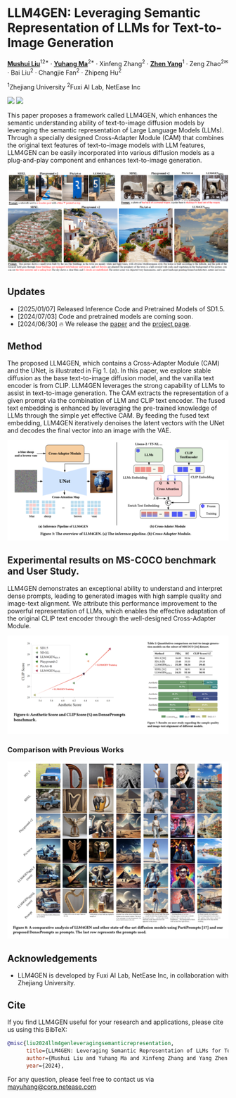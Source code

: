 <h1>LLM4GEN: Leveraging Semantic Representation of LLMs for Text-to-Image Generation</h1>

[**Mushui Liu**](https://xiaobul.github.io)<sup>12*</sup> · [**Yuhang Ma**](https://yuhang-ma.github.io/)<sup>2*</sup> · Xinfeng Zhang<sup>2</sup> · [**Zhen Yang**](https://zhenyangcs.github.io/)<sup>1</sup> · Zeng Zhao<sup>2✉</sup> · Bai Liu<sup>2</sup> · Changjie Fan<sup>2</sup> · Zhipeng Hu<sup>2</sup>


<sup>1</sup>Zhejiang University <sup>2</sup>Fuxi AI Lab, NetEase Inc


<a href='https://xiaobul.github.io/LLM4GEN/'><img src='https://img.shields.io/badge/Project-Page-green'></a>
<a href='https://arxiv.org/pdf/2407.00737'><img src='https://img.shields.io/badge/Arxiv-Paper-red'></a>

</div>

This paper proposes a framework called LLM4GEN, which enhances the semantic understanding ability of text-to-image diffusion models by leveraging the semantic representation of Large Language Models (LLMs). Through a specially designed Cross-Adapter Module (CAM) that combines the original text features of text-to-image models with LLM features, LLM4GEN can be easily incorporated into various diffusion models as a plug-and-play component and enhances text-to-image generation. 

<img src='images/intro-1.jpg'>

## Updates
- [2025/01/07] Released Inference Code and Pretrained Models of SD1.5.
- [2024/07/03] Code and pretrained models are coming soon.
- [2024/06/30] 🔥 We release the [paper](https://arxiv.org/pdf/2407.00737) and the [project page](https://xiaobul.github.io/LLM4GEN/).

## Method

The proposed LLM4GEN, which contains a Cross-Adapter Module (CAM) and the UNet, is illustrated in Fig 1. (a). In this paper, we explore stable diffusion as the base text-to-image diffusion model, and the vanilla text encoder is from CLIP. LLM4GEN leverages the strong capability of LLMs to assist in text-to-image generation. The CAM extracts the representation of a given prompt via the combination of LLM and CLIP text encoder. The fused text embedding is enhanced by leveraging the pre-trained knowledge of LLMs through the simple yet effective CAM. By feeding the fused text embedding, LLM4GEN iteratively denoises the latent vectors with the UNet and decodes the final vector into an image with the VAE.

<img src='images/1.png'>

## Experimental results on MS-COCO benchmark and User Study.

LLM4GEN demonstrates an exceptional ability to understand and interpret dense prompts, leading to generated images with high sample quality and image-text alignment. We attribute this performance improvement to the powerful representation of LLMs, which enables the effective adaptation of the original CLIP text encoder through the well-designed Cross-Adapter Module.

<img src='images/result1.png'>

### Comparison with Previous Works

<p align="center">
  <img src="images/7.png">
</p>

<!-- ### Extended Application

LLM4GEN can be inserted into any stable-diffusion model and works well with other exsiting tools.

<p align="center">
  <img src="assert/application.png">
</p> -->




## Acknowledgements
- LLM4GEN is developed by Fuxi AI Lab, NetEase Inc, in collaboration with Zhejiang University.



## Cite
If you find LLM4GEN useful for your research and applications, please cite us using this BibTeX:

```bibtex
@misc{liu2024llm4genleveragingsemanticrepresentation,
      title={LLM4GEN: Leveraging Semantic Representation of LLMs for Text-to-Image Generation}, 
      author={Mushui Liu and Yuhang Ma and Xinfeng Zhang and Yang Zhen and Zeng Zhao and Zhipeng Hu and Bai Liu and Changjie Fan},
      year={2024},

```

For any question, please feel free to contact us via mayuhang@corp.netease.com
